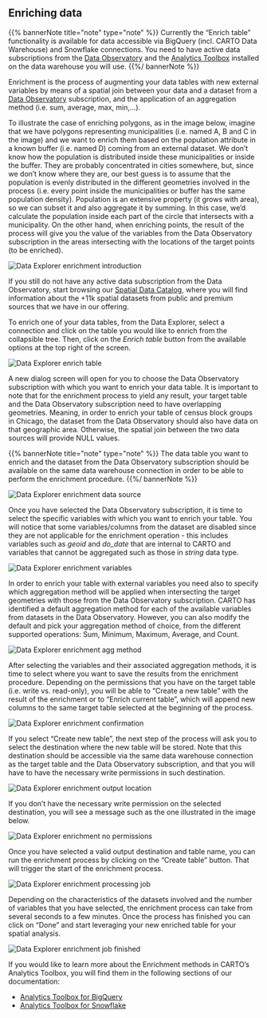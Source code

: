 ## Enriching data

{{% bannerNote title="note" type="note" %}}
Currently the “Enrich table” functionality is available for data accessible via BigQuery (incl. CARTO Data Warehouse) and Snowflake connections. You need to have active data subscriptions from the [Data Observatory](/data-observatory/overview/getting-started/) and the [Analytics Toolbox](/analytics-toolbox/about-the-analytics-toolbox/) installed on the data warehouse you will use.
{{%/ bannerNote %}}

Enrichment is the process of augmenting your data tables with new external variables by means of a spatial join between your data and a dataset from a [Data Observatory](/data-observatory/overview/getting-started/) subscription, and the application of an aggregation method (i.e. sum, average, max, min,...).

To illustrate the case of enriching polygons, as in the image below, imagine that we have polygons representing municipalities (i.e. named A, B and C in the image) and we want to enrich them based on the population attribute in a known buffer (i.e. named D) coming from an external dataset. We don’t know how the population is distributed inside these municipalities or inside the buffer. They are probably concentrated in cities somewhere, but, since we don’t know where they are, our best guess is to assume that the population is evenly distributed in the different geometries involved in the process (i.e. every point inside the municipalities or buffer has the same population density). Population is an extensive property (it grows with area), so we can subset it and also aggregate it by summing. In this case, we’d calculate the population inside each part of the circle that intersects with a municipality. On the other hand, when enriching points, the result of the process will give you the value of the variables from the Data Observatory subscription in the areas intersecting with the locations of the target points (to be enriched).

![Data Explorer enrichment introduction](/img/cloud-native-workspace/data-explorer/de_the_enrichment_introduction.png)

If you still do not have any active data subscription from the Data Observatory, start browsing our [Spatial Data Catalog](https://carto.com/spatial-data-catalog/browser/), where you will find information about the +11k spatial datasets from public and premium sources that we have in our offering.

To enrich one of your data tables, from the Data Explorer, select a connection and click on the table you would like to enrich from the collapsible tree. Then, click on the *Enrich table* button from the available options at the top right of the screen.

![Data Explorer enrich table](/img/cloud-native-workspace/data-explorer/de_the_enrich_table.png)

A new dialog screen will open for you to choose the Data Observatory subscription with which you want to enrich your data table. It is important to note that for the enrichment process to yield any result, your target table and the Data Observatory subscription need to have overlapping geometries. Meaning, in order to enrich your table of census block groups in Chicago, the dataset from the Data Observatory should also have data on that geographic area. Otherwise, the spatial join between the two data sources will provide NULL values.

{{% bannerNote title="note" type="note" %}}
The data table you want to enrich and the dataset from the Data Observatory subscription should be available on the same data warehouse connection in order to be able to perform the enrichment procedure.
{{%/ bannerNote %}}

![Data Explorer enrichment data source](/img/cloud-native-workspace/data-explorer/de_the_enrichment_datasource.png)

Once you have selected the Data Observatory subscription, it is time to select the specific variables with which you want to enrich your table. You will notice that some variables/columns from the dataset are disabled since they are not applicable for the enrichment operation - this includes variables such as *geoid* and *do_date* that are internal to CARTO and variables that cannot be aggregated such as those in *string* data type.

![Data Explorer enrichment variables](/img/cloud-native-workspace/data-explorer/de_the_enrichment_variabless.png)

In order to enrich your table with external variables you need also to specify which aggregation method will be applied when intersecting the target geometries with those from the Data Observatory subscription. CARTO has identified a default aggregation method for each of the available variables from datasets in the Data Observatory. However, you can also modify the default and pick your aggregation method of choice, from the different supported operations: Sum, Minimum, Maximum, Average, and Count.

![Data Explorer enrichment agg method](/img/cloud-native-workspace/data-explorer/de_the_enrichment_aggmethod.png)

After selecting the variables and their associated aggregation methods, it is time to select where you want to save the results from the enrichment procedure. Depending on the permissions that you have on the target table (i.e. write vs. read-only), you will be able to “Create a new table” with the result of the enrichment or to “Enrich current table”, which will append new columns to the same target table selected at the beginning of the process.

![Data Explorer enrichment confirmation](/img/cloud-native-workspace/data-explorer/de_the_enrichment_confirmation.png)

If you select “Create new table”, the next step of the process will ask you to select the destination where the new table will be stored. Note that this destination should be accessible via the same data warehouse connection as the target table and the Data Observatory subscription, and that you will have to have the necessary write permissions in such destination.

![Data Explorer enrichment output location](/img/cloud-native-workspace/data-explorer/de_the_enrichment_outputlocation.png)

If you don’t have the necessary write permission on the selected destination, you will see a message such as the one illustrated in the image below.

![Data Explorer enrichment no permissions](/img/cloud-native-workspace/data-explorer/de_the_enrichment_nopermissions.png)

Once you have selected a valid output destination and table name, you can run the enrichment process by clicking on the “Create table” button. That will trigger the start of the enrichment process.

![Data Explorer enrichment processing job](/img/cloud-native-workspace/data-explorer/de_the_enrichment_processingjob.png)

Depending on the characteristics of the datasets involved and the number of variables that you have selected, the enrichment process can take from several seconds to a few minutes. Once the process has finished you can click on “Done” and start leveraging your new enriched table for your spatial analysis.

![Data Explorer enrichment job finished](/img/cloud-native-workspace/data-explorer/de_the_enrichment_jobfinished.png)

If you would like to learn more about the Enrichment methods in CARTO’s Analytics Toolbox, you will find them in the following sections of our documentation:

- [Analytics Toolbox for BigQuery](/analytics-toolbox-bigquery/sql-reference/data/)
- [Analytics Toolbox for Snowflake](/analytics-toolbox-snowflake/sql-reference/data/)
